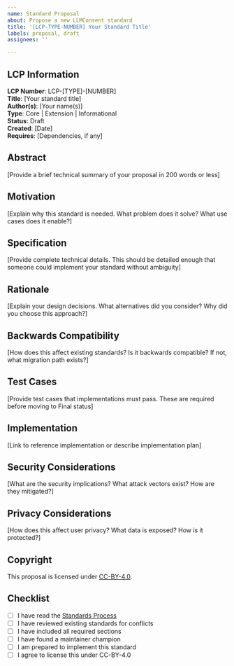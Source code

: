 ```yaml
---
name: Standard Proposal
about: Propose a new LLMConsent standard
title: '[LCP-TYPE-NUMBER] Your Standard Title'
labels: proposal, draft
assignees: ''

---
```


## LCP Information

**LCP Number**: LCP-[TYPE]-[NUMBER]  
**Title**: [Your standard title]  
**Author(s)**: [Your name(s)]  
**Type**: Core | Extension | Informational  
**Status**: Draft  
**Created**: [Date]  
**Requires**: [Dependencies, if any]  

## Abstract

[Provide a brief technical summary of your proposal in 200 words or less]

## Motivation

[Explain why this standard is needed. What problem does it solve? What use cases does it enable?]

## Specification

[Provide complete technical details. This should be detailed enough that someone could implement your standard without ambiguity]

## Rationale

[Explain your design decisions. What alternatives did you consider? Why did you choose this approach?]

## Backwards Compatibility

[How does this affect existing standards? Is it backwards compatible? If not, what migration path exists?]

## Test Cases

[Provide test cases that implementations must pass. These are required before moving to Final status]

## Implementation

[Link to reference implementation or describe implementation plan]

## Security Considerations

[What are the security implications? What attack vectors exist? How are they mitigated?]

## Privacy Considerations

[How does this affect user privacy? What data is exposed? How is it protected?]

## Copyright

This proposal is licensed under [CC-BY-4.0](https://creativecommons.org/licenses/by/4.0/).

## Checklist

- [ ] I have read the [Standards Process](../../PROCESS.md)
- [ ] I have reviewed existing standards for conflicts
- [ ] I have included all required sections
- [ ] I have found a maintainer champion
- [ ] I am prepared to implement this standard
- [ ] I agree to license this under CC-BY-4.0